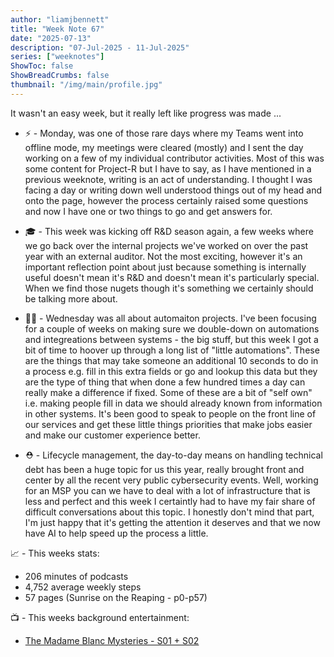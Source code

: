 ```yaml
---
author: "liamjbennett"
title: "Week Note 67"
date: "2025-07-13"
description: "07-Jul-2025 - 11-Jul-2025"
series: ["weeknotes"]
ShowToc: false
ShowBreadCrumbs: false
thumbnail: "/img/main/profile.jpg"
---
```


It wasn't an easy week, but it really left like progress was made ...
<p/>

* ⚡ - Monday, was one of those rare days where my Teams went into offline mode, my meetings were cleared (mostly) and I sent the day working on a few of my individual contributor activities. Most of this was some content for Project-R but I have to say, as I have mentioned in a previous weeknote, writing is an act of understanding. I thought I was facing a day or writing down well understood things out of my head and onto the page, however the process certainly raised some questions and now I have one or two things to go and get answers for.
<p/>

* 🎓 - This week was kicking off R&D season again, a few weeks where we go back over the internal projects we've worked on over the past year with an external auditor. Not the most exciting, however it's an important reflection point about just because something is internally useful doesn't mean it's R&D and doesn't mean it's particularly special. When we find those nugets though it's something we certainly should be talking more about.
<p/>

* 👷🏼 - Wednesday was all about automaiton projects. I've been focusing for a couple of weeks on making sure we double-down on automations and integreations between systems - the big stuff, but this week I got a bit of time to hoover up through a long list of "little automations". These are the things that may take someone an additional 10 seconds to do in a process e.g. fill in this extra fields or go and lookup this data but they are the type of thing that when done a few hundred times a day can really make a difference if fixed. Some of these are a bit of "self own" i.e. making people fill in data we should already known from information in other systems. It's been good to speak to people on the front line of our services and get these little things priorities that make jobs easier and make our customer experience better.
<p/>

* ⛑️ - Lifecycle management, the day-to-day means on handling technical debt has been a huge topic for us this year, really brought front and center by all the recent very public cybersecurity events. Well, working for an MSP you can we have to deal with a lot of infrastructure that is less and perfect and this week I certaintly had to have my fair share of difficult conversations about this topic. I honestly don't mind that part, I'm just happy that it's getting the attention it deserves and that we now have AI to help speed up the process a little.
<p/>


📈 - This weeks stats:
* 206 minutes of podcasts
* 4,752 average weekly steps
* 57 pages (Sunrise on the Reaping - p0-p57)
<p/>

📺 - This weeks background entertainment:
* [The Madame Blanc Mysteries - S01 + S02](https://www.imdb.com/title/tt15499118/)
